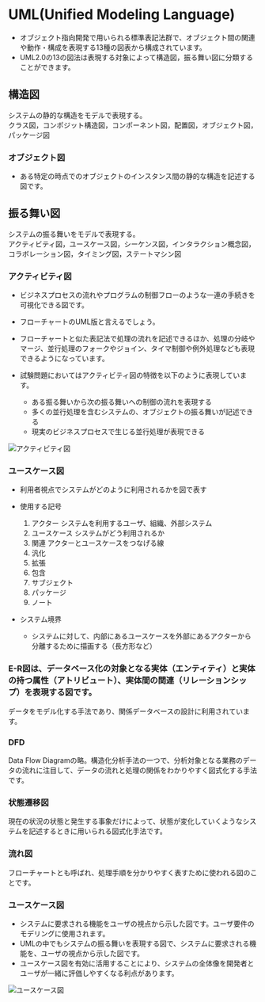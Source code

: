 # UML(Unified Modeling Language)
- オブジェクト指向開発で用いられる標準表記法群で、オブジェクト間の関連や動作・構成を表現する13種の図表から構成されています。
- UML2.0の13の図法は表現する対象によって構造図，振る舞い図に分類することができます。

## 構造図
システムの静的な構造をモデルで表現する。  
クラス図，コンポジット構造図，コンポーネント図，配置図，オブジェクト図，パッケージ図  


### オブジェクト図
- ある特定の時点でのオブジェクトのインスタンス間の静的な構造を記述する図です。


## 振る舞い図
システムの振る舞いをモデルで表現する。  
アクティビティ図，ユースケース図，シーケンス図，インタラクション概念図，コラボレーション図，タイミング図，ステートマシン図  



### アクティビティ図
- ビジネスプロセスの流れやプログラムの制御フローのような一連の手続きを可視化できる図です。
- フローチャートのUML版と言えるでしょう。
- フローチャートと似た表記法で処理の流れを記述できるほか、処理の分岐やマージ、並行処理のフォークやジョイン、タイマ制御や例外処理なども表現できるようになっています。

- 試験問題においてはアクティビティ図の特徴を以下のように表現しています。
    - ある振る舞いから次の振る舞いへの制御の流れを表現する
    - 多くの並行処理を含むシステムの、オブジェクトの振る舞いが記述できる
    - 現実のビジネスプロセスで生じる並行処理が表現できる


![アクティビティ図](https://github.com/MediumMountain/\Study_Architect/blob/main/PICTURE/engineering/UML/Activity.png)  



### ユースケース図
- 利用者視点でシステムがどのように利用されるかを図で表す

- 使用する記号
    1. アクター
        システムを利用するユーザ、組織、外部システム
    1. ユースケース
        システムがどう利用されるか
    1. 関連
        アクターとユースケースをつなげる線
    1. 汎化
    1. 拡張
    1. 包含
    1. サブジェクト
    1. パッケージ
    1. ノート


- システム境界
    - システムに対して、内部にあるユースケースを外部にあるアクターから分離するために描画する（長方形など）





### E-R図は、データベース化の対象となる実体（エンティティ）と実体の持つ属性（アトリビュート）、実体間の関連（リレーションシップ）を表現する図です。
データをモデル化する手法であり、関係データベースの設計に利用されています。

### DFD
Data Flow Diagramの略。構造化分析手法の一つで、分析対象となる業務のデータの流れに注目して、データの流れと処理の関係をわかりやすく図式化する手法です。


### 状態遷移図
現在の状況の状態と発生する事象だけによって、状態が変化していくようなシステムを記述するときに用いられる図式化手法です。

### 流れ図
フローチャートとも呼ばれ、処理手順を分かりやすく表すために使われる図のことです。


### ユースケース図
- システムに要求される機能をユーザの視点から示した図です。ユーザ要件のモデリングに使用されます。
- UMLの中でもシステムの振る舞いを表現する図で、システムに要求される機能を、ユーザの視点から示した図です。
- ユースケース図を有効に活用することにより、システムの全体像を開発者とユーザが一緒に評価しやすくなる利点があります。

![ユースケース図](https://github.com/MediumMountain/\Study_Architect/blob/main/PICTURE/engineering/UML/UseCase.png)  

